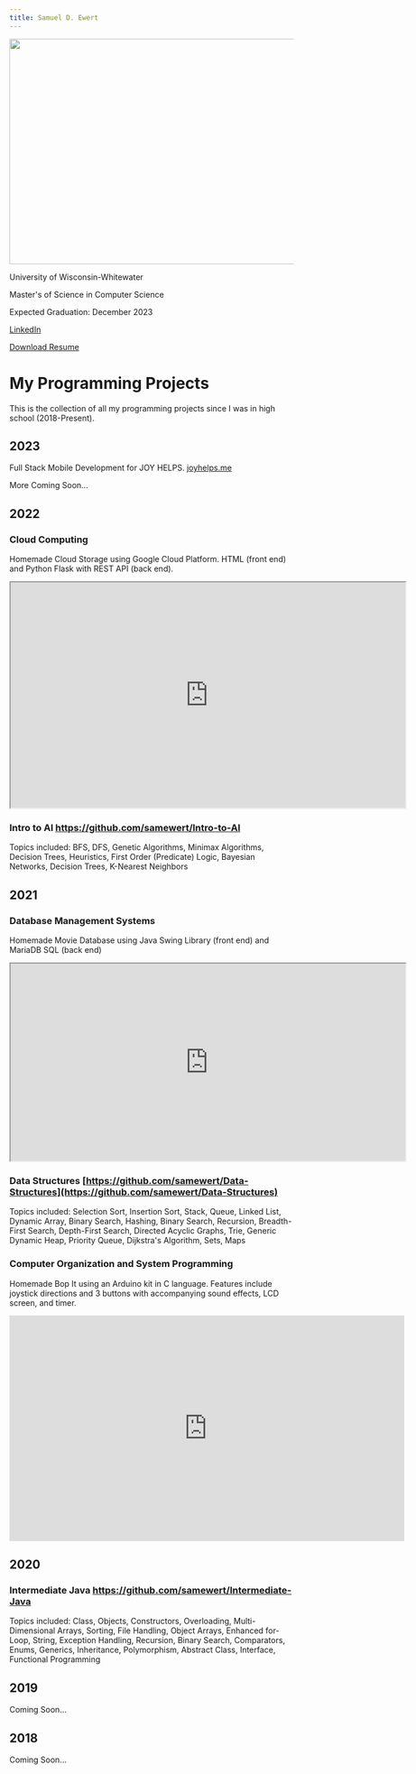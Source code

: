 ```yaml
---
title: Samuel D. Ewert
---
```


<!-- ![Samuel D. Ewert](https://user-images.githubusercontent.com/98443635/234078544-b2c82cdc-3618-4ab2-b3eb-8bc6239d47fc.jpg) -->

<img src="https://user-images.githubusercontent.com/98443635/234078544-b2c82cdc-3618-4ab2-b3eb-8bc6239d47fc.jpg" width = "600" height = "400">

University of Wisconsin-Whitewater

Master's of Science in Computer Science

Expected Graduation: December 2023

[LinkedIn](https://www.linkedin.com/in/samuel-ewert/)

[Download Resume](https://github.com/samewert/ProgrammingProjects/files/11313454/Ewert.Samuel.-.Resume.pdf)


# My Programming Projects

This is the collection of all my programming projects since I was in high school (2018-Present).

## 2023 

Full Stack Mobile Development for JOY HELPS. [joyhelps.me](https://joyhelps.me)

More Coming Soon...

## 2022
### Cloud Computing
Homemade Cloud Storage using Google Cloud Platform. HTML (front end) and Python Flask with REST API (back end).

<iframe src="https://drive.google.com/file/d/1xzjH4ZTkKsSO2nhBn1cpgDKdT_1lYE26/preview" width="700" height="400" allow="autoplay"></iframe>

### Intro to AI <https://github.com/samewert/Intro-to-AI>

 Topics included: BFS, DFS, Genetic Algorithms, Minimax Algorithms, Decision Trees, Heuristics, First Order (Predicate) Logic, Bayesian Networks, Decision Trees, K-Nearest Neighbors


## 2021
### Database Management Systems
Homemade Movie Database using Java Swing Library (front end) and MariaDB SQL (back end)
<iframe src="https://drive.google.com/file/d/1XWOjaziDqT0LTG1RdlOobOuhYmOSDreO/preview" width="700" height="350" allow="autoplay"></iframe>

### Data Structures [https://github.com/samewert/Data-Structures](https://github.com/samewert/Data-Structures)

Topics included: Selection Sort, Insertion Sort, Stack, Queue, Linked List, Dynamic Array, Binary Search, Hashing, Binary Search, Recursion, Breadth-First Search, Depth-First Search, Directed Acyclic Graphs, Trie, Generic Dynamic Heap, Priority Queue, Dijkstra's Algorithm, Sets, Maps

### Computer Organization and System Programming
Homemade Bop It using an Arduino kit in C language. Features include joystick directions and 3 buttons with accompanying sound effects, LCD screen, and timer.

<iframe width="700" height="400" src="https://www.youtube.com/embed/kpCeHh9PAkk" title="Arduino “Bop It” - CompSci 412" frameborder="0" allow="accelerometer; clipboard-write; encrypted-media; gyroscope; picture-in-picture; web-share" allowfullscreen></iframe>

## 2020
### Intermediate Java <https://github.com/samewert/Intermediate-Java>

Topics included: Class, Objects, Constructors, Overloading, Multi-Dimensional Arrays, Sorting, File Handling, Object Arrays, Enhanced for-Loop, String, Exception Handling, Recursion, Binary Search, Comparators, Enums, Generics, Inheritance, Polymorphism, Abstract Class, Interface, Functional Programming
## 2019
Coming Soon...


## 2018

Coming Soon...


<br>
<br>
<br>
<br>
<br>


<!-- https://www.markdownguide.org/basic-syntax/ -->

